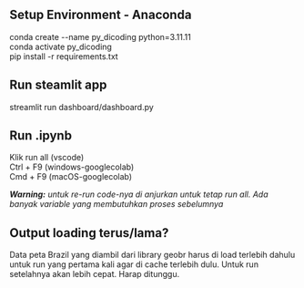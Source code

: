 ## Setup Environment - Anaconda

conda create --name py_dicoding python=3.11.11 <br>
conda activate py_dicoding <br>
pip install -r requirements.txt

## Run steamlit app
streamlit run dashboard/dashboard.py

## Run .ipynb
Klik run all (vscode) <br>
Ctrl + F9 (windows-googlecolab)<br>
Cmd + F9 (macOS-googlecolab) 

***Warning:** untuk re-run code-nya di anjurkan untuk tetap run all. Ada banyak variable yang membutuhkan proses sebelumnya*

## Output loading terus/lama?
Data peta Brazil yang diambil dari library geobr harus di load terlebih dahulu untuk run yang pertama kali agar di cache terlebih dulu. Untuk run setelahnya akan lebih cepat. Harap ditunggu.
